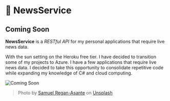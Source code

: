 # &#128240; NewsService

## Coming Soon

**NewsService** is a _RESTful API_ for my personal applications that require live news data.

With the sun setting on the Heroku free tier. I have decided to transition some of my projects to Azure. I have a few applications that require live news data. I decided to take this opportunity to consolidate repetitive code while expanding my knowledge of C# and cloud computing.

![Coming Soon](https://images.unsplash.com/photo-1636654129379-e7ae6f30bfd0?ixlib=rb-4.0.3&ixid=MnwxMjA3fDB8MHxwaG90by1wYWdlfHx8fGVufDB8fHx8&auto=format&fit=crop&w=1064&q=80)

> Photo by [Samuel Regan-Asante](https://unsplash.com/@fkaregan?utm_source=unsplash&utm_medium=referral&utm_content=creditCopyText) on [Unsplash](https://unsplash.com/s/photos/coming-soon?utm_source=unsplash&utm_medium=referral&utm_content=creditCopyText)
